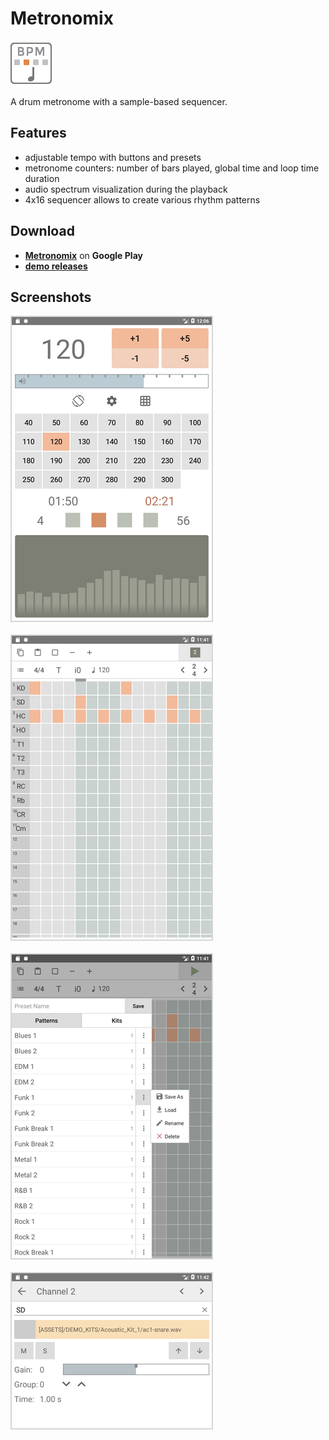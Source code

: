 # Metronomix

![Icon](_img/icon.png)

A drum metronome with a sample-based sequencer.

## Features

- adjustable tempo with buttons and presets
- metronome counters: number of bars played, global time and loop time duration
- audio spectrum visualization during the playback
- 4x16 sequencer allows to create various rhythm patterns

## Download

- [**Metronomix**](https://play.google.com/store/apps/details?id=org.mortalis.metronomix) on **Google Play**
- [**demo releases**](https://github.com/mortalis13/Metronomix/releases)

## Screenshots

![Main](_img/metronomix-1_4.png)<br><br>
![Sequencer](_img/metronomix-2_4.png)<br><br>
![Presets](_img/metronomix-3_4.png)<br><br>
![Channel](_img/metronomix-4_4.png)<br><br>
